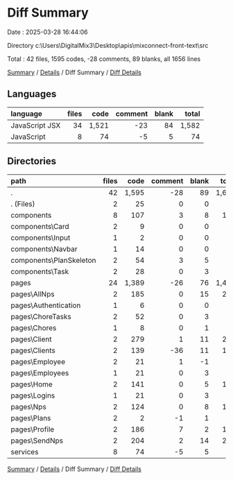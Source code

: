# Diff Summary

Date : 2025-03-28 16:44:06

Directory c:\\Users\\DigitalMix3\\Desktop\\apis\\mixconnect-front-text\\src

Total : 42 files,  1595 codes, -28 comments, 89 blanks, all 1656 lines

[Summary](results.md) / [Details](details.md) / Diff Summary / [Diff Details](diff-details.md)

## Languages
| language | files | code | comment | blank | total |
| :--- | ---: | ---: | ---: | ---: | ---: |
| JavaScript JSX | 34 | 1,521 | -23 | 84 | 1,582 |
| JavaScript | 8 | 74 | -5 | 5 | 74 |

## Directories
| path | files | code | comment | blank | total |
| :--- | ---: | ---: | ---: | ---: | ---: |
| . | 42 | 1,595 | -28 | 89 | 1,656 |
| . (Files) | 2 | 25 | 0 | 0 | 25 |
| components | 8 | 107 | 3 | 8 | 118 |
| components\\Card | 2 | 9 | 0 | 0 | 9 |
| components\\Input | 1 | 2 | 0 | 0 | 2 |
| components\\Navbar | 1 | 14 | 0 | 0 | 14 |
| components\\PlanSkeleton | 2 | 54 | 3 | 5 | 62 |
| components\\Task | 2 | 28 | 0 | 3 | 31 |
| pages | 24 | 1,389 | -26 | 76 | 1,439 |
| pages\\AllNps | 2 | 185 | 0 | 15 | 200 |
| pages\\Authentication | 1 | 6 | 0 | 0 | 6 |
| pages\\ChoreTasks | 2 | 52 | 0 | 3 | 55 |
| pages\\Chores | 1 | 8 | 0 | 1 | 9 |
| pages\\Client | 2 | 279 | 1 | 11 | 291 |
| pages\\Clients | 2 | 139 | -36 | 11 | 114 |
| pages\\Employee | 2 | 21 | 1 | -1 | 21 |
| pages\\Employees | 1 | 21 | 0 | 3 | 24 |
| pages\\Home | 2 | 141 | 0 | 5 | 146 |
| pages\\Logins | 1 | 21 | 0 | 3 | 24 |
| pages\\Nps | 2 | 124 | 0 | 8 | 132 |
| pages\\Plans | 2 | 2 | -1 | 1 | 2 |
| pages\\Profile | 2 | 186 | 7 | 2 | 195 |
| pages\\SendNps | 2 | 204 | 2 | 14 | 220 |
| services | 8 | 74 | -5 | 5 | 74 |

[Summary](results.md) / [Details](details.md) / Diff Summary / [Diff Details](diff-details.md)